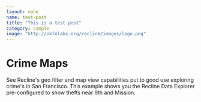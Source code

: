 ```yaml
---
layout: none
name: test-post
title: "This is a test post"
category: sample
image: "http://okfnlabs.org/recline/images/logo.png"
---
```



Crime Maps
========
See Recline's geo filter and map view capabilities put to good use 
exploring crime's in San Francisco. 
This example shows you the Recline Data Explorer pre-configured 
to show thefts near 9th and Mission.
